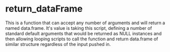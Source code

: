 # return_dataFrame
This is a function that can accept any number of arguments and will return a named data.frame.  It's value is taking this script, defining a number of standard default arguments that would be returned as NULL instances and then allowing looping scripts to call the function and return data.frame of similar structure regardless of the input pushed in.
